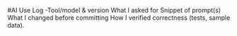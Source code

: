 #AI Use Log
-Tool/model & version
What I asked for
Snippet of prompt(s)
What I changed before committing
How I verified correctness (tests, sample data).
